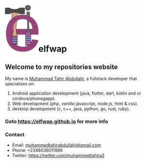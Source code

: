 # ![Elftech's logo](./imgs/logo.png)elfwap

## Welcome to my repositories website

My name is [Muhammad Tahir Abdullahi](https://facebook.com/muhammedtahir.abdullahi), a fullstack developer that specializes on:

1. Android application development (java, flutter, dart, kotlin and or cordova/phonegapp).
2. Web development (php, _vanilla_ javascript, node.js, html & css).
3. desktop development (c, c++, java, python, go, rust, ruby).

### Goto <https://elfwap.github.io> for more info

### Contact

- Email: <muhammedtahirabdullahi@gmail.com>
- Phone: +2348036011986
- Twitter: <https://twitter.com/muhammedtahira2>
